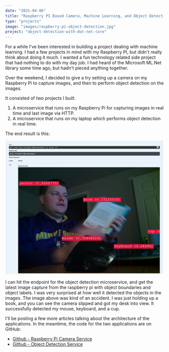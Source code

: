 ```yaml
---
date: "2021-04-06"
title: "Raspberry PI Based Camera, Machine Learning, and Object Detection with .NET Core"
type: "projects"
image: "images/raspberry-pi-object-detection.jpg"
project: "object-detection-with-dot-net-core"
---
```


For a while I've been interested in building a project dealing with machine learning.
I had a few projects in mind with my Raspberry PI, but didn't really think about doing it much.
I wanted a fun technology related side project that had nothing to do with my day job.
I had heard of the Microsoft ML.Net library some time ago, but hadn't pieced anything together.

Over the weekend, I decided to give a try setting up a camera on my Raspberry Pi to capture images, and then to perform object detection on the images.

It consisted of two projects I built.

1. A microservice that runs on my Raspberry Pi for capturing images in real time and last image via HTTP.
2. A microservice that runs on my laptop which performs object detection in real time.

The end result is this:

![Raspberry Pi Image detection](./images/raspberry-pi-object-detection.jpg)

I can hit the endpoint for the object detection microservice, and get the latest image capture from the raspberry pi with object boundaries and object labels.
I was very surprised at how well it detected the objects in the images.
The image above was kind of an accident.
I was just holding up a book, and you can see the camera slipped and got my desk into view.
It successfully detected my mouse, keyboard, and a cup.

I'll be posting a few more articles talking about the architecture of the applications.  In the meantime, the code for the two applications are on GitHub:

* [Github - Raspberry Pi Camera Service](https://github.com/jerhon/hs-pi-camera-service)
* [Github - Object Detection Service](https://github.com/jerhon/hs-object-dectection-service)

